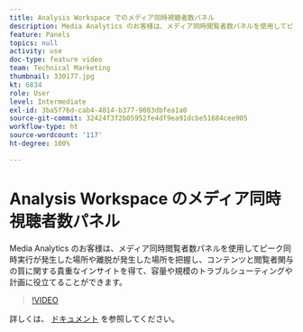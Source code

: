 ```yaml
---
title: Analysis Workspace でのメディア同時視聴者数パネル
description: Media Analytics のお客様は、メディア同時閲覧者数パネルを使用してピーク同時実行が発生した場所や離脱が発生した場所を把握し、コンテンツと閲覧者関与の質に関する貴重なインサイトを得て、容量や規模のトラブルシューティングや計画に役立てることができます。
feature: Panels
topics: null
activity: use
doc-type: feature video
team: Technical Marketing
thumbnail: 330177.jpg
kt: 6834
role: User
level: Intermediate
exl-id: 3ba5f76d-cab4-4014-b377-9083dbfea1a0
source-git-commit: 32424f3f2b05952fe4df9ea91dcbe51684cee905
workflow-type: ht
source-wordcount: '117'
ht-degree: 100%

---
```


# Analysis Workspace のメディア同時視聴者数パネル

Media Analytics のお客様は、メディア同時閲覧者数パネルを使用してピーク同時実行が発生した場所や離脱が発生した場所を把握し、コンテンツと閲覧者関与の質に関する貴重なインサイトを得て、容量や規模のトラブルシューティングや計画に役立てることができます。

>[!VIDEO](https://video.tv.adobe.com/v/330177/?quality=12&learn=on)

詳しくは、 [ドキュメント](https://experienceleague.adobe.com/docs/analytics/analyze/analysis-workspace/panels/media-concurrent-viewers.html?lang=ja#analysis-workspace) を参照してください。

